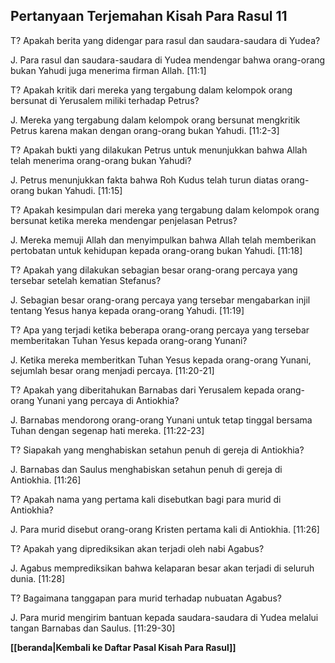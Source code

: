﻿## Pertanyaan Terjemahan Kisah Para Rasul 11 ##

T? Apakah berita yang didengar para rasul dan saudara-saudara di Yudea?

J. Para rasul dan saudara-saudara di Yudea mendengar bahwa orang-orang bukan Yahudi juga menerima firman Allah. [11:1]

T? Apakah kritik dari mereka yang tergabung dalam kelompok orang bersunat di Yerusalem miliki terhadap Petrus?

J. Mereka yang tergabung dalam kelompok orang bersunat mengkritik Petrus karena makan dengan orang-orang bukan Yahudi. [11:2-3]

T? Apakah bukti yang dilakukan Petrus untuk menunjukkan bahwa Allah telah menerima orang-orang bukan Yahudi?

J. Petrus menunjukkan fakta bahwa Roh Kudus telah turun diatas orang-orang bukan Yahudi. [11:15]

T? Apakah kesimpulan dari mereka yang tergabung dalam kelompok orang bersunat ketika mereka mendengar penjelasan Petrus?

J. Mereka memuji Allah dan menyimpulkan bahwa Allah telah memberikan pertobatan untuk kehidupan kepada orang-orang bukan Yahudi. [11:18]

T? Apakah yang dilakukan sebagian besar orang-orang percaya yang tersebar setelah kematian Stefanus?

J. Sebagian besar orang-orang percaya yang tersebar mengabarkan injil tentang Yesus hanya kepada orang-orang Yahudi. [11:19]

T? Apa yang terjadi ketika beberapa orang-orang percaya yang tersebar memberitakan Tuhan Yesus kepada orang-orang Yunani?

J. Ketika mereka memberitkan Tuhan Yesus kepada orang-orang Yunani, sejumlah besar orang menjadi percaya. [11:20-21]

T? Apakah yang diberitahukan Barnabas dari Yerusalem kepada orang-orang Yunani yang percaya di Antiokhia?

J. Barnabas mendorong orang-orang Yunani untuk tetap tinggal bersama Tuhan dengan segenap hati mereka. [11:22-23]

T? Siapakah yang menghabiskan setahun penuh di gereja di Antiokhia?

J. Barnabas dan Saulus menghabiskan setahun penuh di gereja di Antiokhia. [11:26]

T? Apakah nama yang pertama kali disebutkan bagi para murid di Antiokhia?

J. Para murid disebut orang-orang Kristen pertama kali di Antiokhia. [11:26]

T? Apakah yang diprediksikan akan terjadi oleh nabi Agabus?

J. Agabus memprediksikan bahwa kelaparan besar akan terjadi di seluruh dunia. [11:28]

T? Bagaimana tanggapan para murid terhadap nubuatan Agabus?

J. Para murid mengirim bantuan kepada saudara-saudara di Yudea melalui tangan Barnabas dan Saulus. [11:29-30]  

__[[beranda|Kembali ke Daftar Pasal Kisah Para Rasul]]__

